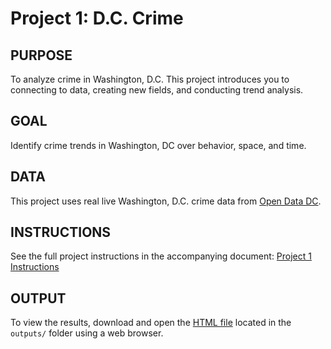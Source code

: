 # Project 1: D.C. Crime

## PURPOSE 
To analyze crime in Washington, D.C. This project introduces you to connecting to data, creating new fields, and conducting trend analysis.

## GOAL
Identify crime trends in Washington, DC over behavior, space, and time.

## DATA
This project uses real live Washington, D.C. crime data from [Open Data DC](https://opendata.dc.gov/).

## INSTRUCTIONS
See the full project instructions in the accompanying document: [Project 1 Instructions](instructions/Project1_Instructions.pdf)

## OUTPUT
To view the results, download and open the [HTML file](outputs/Project1.html) located in the `outputs/` folder using a web browser.
